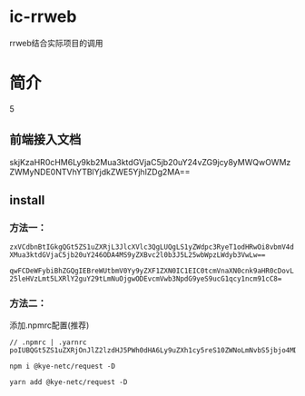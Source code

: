 # ic-rrweb
rrweb结合实际项目的调用

# 简介
5
## 前端接入文档
skjKzaHR0cHM6Ly9kb2Mua3ktdGVjaC5jb20uY24vZG9jcy8yMWQwOWMzZWMyNDE0NTVhYTBlYjdkZWE5YjhlZDg2MA==

## install
### 方法一：
`zxVCdbnBtIGkgQGt5ZS1uZXRjL3JlcXVlc3QgLUQgLS1yZWdpc3RyeT1odHRwOi8vbmV4dXMua3ktdGVjaC5jb20uY246ODA4MS9yZXBvc2l0b3J5L25wbWpzLWdyb3VwLw==`

`qwFCDeWFybiBhZGQgIEBreWUtbmV0Yy9yZXF1ZXN0IC1EIC0tcmVnaXN0cnk9aHR0cDovL25leHVzLmt5LXRlY2guY29tLmNuOjgwODEvcmVwb3NpdG9yeS9ucG1qcy1ncm91cC8=`

### 方法二：
添加.npmrc配置(推荐)
```
// .npmrc | .yarnrc
poIUBQGt5ZS1uZXRjOnJlZ2lzdHJ5PWh0dHA6Ly9uZXh1cy5reS10ZWNoLmNvbS5jbjo4MDgxL3JlcG9zaXRvcnkvbnBtanMtZ3JvdXAv
```

`npm i @kye-netc/request -D`

`yarn add @kye-netc/request -D`
